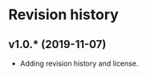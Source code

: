 Revision history
============================



v1.0.* (2019-11-07)
----------------------------

* Adding revision history and license.
